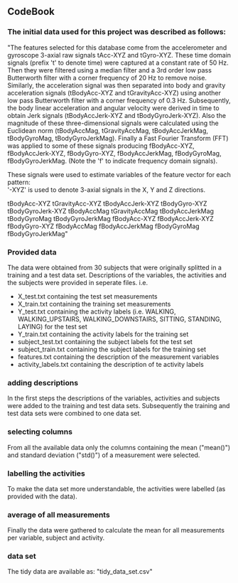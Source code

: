 ## CodeBook

### The initial data used for this project was described as follows:

"The features selected for this database come from the accelerometer and gyroscope 3-axial raw signals tAcc-XYZ and tGyro-XYZ. 
These time domain signals (prefix 't' to denote time) were captured at a constant rate of 50 Hz. 
Then they were filtered using a median filter and a 3rd order low pass Butterworth filter with a corner frequency of 20 Hz to remove noise. 
Similarly, the acceleration signal was then separated into body and gravity acceleration signals (tBodyAcc-XYZ and tGravityAcc-XYZ) 
using another low pass Butterworth filter with a corner frequency of 0.3 Hz. 
Subsequently, the body linear acceleration and angular velocity were derived in time to obtain Jerk signals (tBodyAccJerk-XYZ and tBodyGyroJerk-XYZ). 
Also the magnitude of these three-dimensional signals were calculated using the Euclidean norm 
(tBodyAccMag, tGravityAccMag, tBodyAccJerkMag, tBodyGyroMag, tBodyGyroJerkMag). 
Finally a Fast Fourier Transform (FFT) was applied to some of these signals producing 
fBodyAcc-XYZ, fBodyAccJerk-XYZ, fBodyGyro-XYZ, fBodyAccJerkMag, fBodyGyroMag, fBodyGyroJerkMag. 
(Note the 'f' to indicate frequency domain signals). 

These signals were used to estimate variables of the feature vector for each pattern:  
'-XYZ' is used to denote 3-axial signals in the X, Y and Z directions.

tBodyAcc-XYZ
tGravityAcc-XYZ
tBodyAccJerk-XYZ
tBodyGyro-XYZ
tBodyGyroJerk-XYZ
tBodyAccMag
tGravityAccMag
tBodyAccJerkMag
tBodyGyroMag
tBodyGyroJerkMag
fBodyAcc-XYZ
fBodyAccJerk-XYZ
fBodyGyro-XYZ
fBodyAccMag
fBodyAccJerkMag
fBodyGyroMag
fBodyGyroJerkMag"

### Provided data
The data were obtained from 30 subjects that were originally splitted in a training and a test data set.
Descriptions of the variables, the activities and the subjects were provided in seperate files.
i.e. 
- X_test.txt            containing the test set measurements
- X_train.txt           containing the training set measurements
- Y_test.txt            containing the activity labels (i.e. WALKING, WALKING_UPSTAIRS, WALKING_DOWNSTAIRS, 
                        SITTING, STANDING, LAYING) for the test set
- Y_train.txt           containing the activity labels for the training set
- subject_test.txt      containing the subject labels fot the test set
- subject_train.txt     containing the subject labels for the training set
- features.txt          containing the description of the measurement variables
- activity_labels.txt   containing the description of te activity labels

### adding descriptions
In the first steps the descriptions of the variables, activities and subjects were added to the training and
test data sets. Subsequently the training and test data sets were combined to one data set.

### selecting columns
From all the available data only the columns containing the mean ("mean()") and standard deviation ("std()")
of a measurement were selected.
 
### labelling the activities
To make the data set more understandable, the activities were labelled (as provided with the data).

### average of all measurements
Finally the data were gathered to calculate the mean for all measurements per variable, subject and activity.

### data set
The tidy data are available as: "tidy_data_set.csv"
